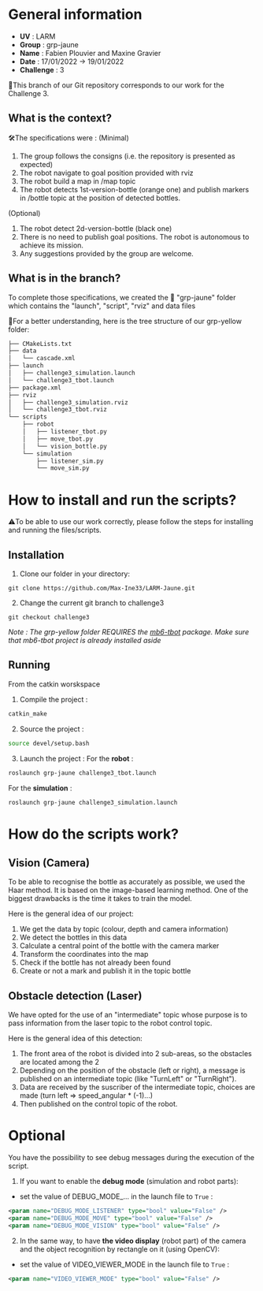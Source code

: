 # General information
- **UV** : LARM
- **Group** : grp-jaune
- **Name** : Fabien Plouvier and Maxine Gravier
- **Date** : 17/01/2022 -> 19/01/2022
- **Challenge** : 3  

📌This branch of our Git repository corresponds to our work for the Challenge 3.  
  
## What is the context?
🛠️The specifications were :
(Minimal)

1. The group follows the consigns (i.e. the repository is presented as expected)
2. The robot navigate to goal position provided with rviz
3. The robot build a map in /map topic
4. The robot detects 1st-version-bottle (orange one) and publish markers in /bottle topic at the position of detected bottles.

(Optional)
1. The robot detect 2d-version-bottle (black one)
2. There is no need to publish goal positions. The robot is autonomous to achieve its mission.
3. Any suggestions provided by the group are welcome.

## What is in the branch?
To complete those specifications, we created the 📂 "grp-jaune" folder which contains the "launch", "script", "rviz" and data files

👀For a better understanding, here is the tree structure of our grp-yellow folder:
```bash
├── CMakeLists.txt
├── data
│   └── cascade.xml
├── launch
│   ├── challenge3_simulation.launch
│   └── challenge3_tbot.launch
├── package.xml
├── rviz
│   ├── challenge3_simulation.rviz
│   └── challenge3_tbot.rviz
└── scripts
    ├── robot
    │   ├── listener_tbot.py
    │   ├── move_tbot.py
    │   └── vision_bottle.py
    └── simulation
        ├── listener_sim.py
        └── move_sim.py
```
# How to install and run the scripts?
⚠️To be able to use our work correctly, please follow the steps for installing and running the files/scripts.

## Installation

1. Clone our folder in your directory:
```git
git clone https://github.com/Max-Ine33/LARM-Jaune.git
```

2. Change the current git branch to challenge3
```git
git checkout challenge3
```
*Note : The grp-yellow folder REQUIRES the [mb6-tbot](https://bitbucket.org/imt-mobisyst/AC/src/master/) package.*
*Make sure that mb6-tbot project is already installed aside*

## Running

From the catkin worskspace

1. Compile the project :
```bash
catkin_make
```

2. Source the project :
```bash
source devel/setup.bash
```

3. Launch the project :
For the **robot** :
```bash
roslaunch grp-jaune challenge3_tbot.launch
```
For the **simulation** :
```bash
roslaunch grp-jaune challenge3_simulation.launch
```

# How do the scripts work?

## Vision (Camera)
To be able to recognise the bottle as accurately as possible, we used the Haar method. It is based on the image-based learning method. One of the biggest drawbacks is the time it takes to train the model.

Here is the general idea of our project:

1. We get the data by topic (colour, depth and camera information)
2. We detect the bottles in this data
3. Calculate a central point of the bottle with the camera marker
4. Transform the coordinates into the map
5. Check if the bottle has not already been found
6. Create or not a mark and publish it in the topic bottle

## Obstacle detection (Laser)
We have opted for the use of an "intermediate" topic whose purpose is to pass information from the laser topic to the robot control topic.

Here is the general idea of this detection:
1. The front area of the robot is divided into 2 sub-areas, so the obstacles are located among the 2
2. Depending on the position of the obstacle (left or right), a message is published on an intermediate topic (like "TurnLeft" or "TurnRight").
3. Data are received by the suscriber of the intermediate topic, choices are made (turn left => speed_angular * (-1)...) 
4. Then published on the control topic of the robot.

# Optional
You have the possibility to see debug messages during the execution of the script.

1. If you want to enable the **debug mode** (simulation and robot parts):

- set the value of DEBUG_MODE_... in the launch file to ``True`` :
```xml
<param name="DEBUG_MODE_LISTENER" type="bool" value="False" />
<param name="DEBUG_MODE_MOVE" type="bool" value="False" />
<param name="DEBUG_MODE_VISION" type="bool" value="False" />
```
2. In the same way, to have **the video display** (robot part) of the camera and the object recognition by rectangle on it (using OpenCV):

- set the value of VIDEO_VIEWER_MODE in the launch file to ``True`` :
```xml
<param name="VIDEO_VIEWER_MODE" type="bool" value="False" />
```
